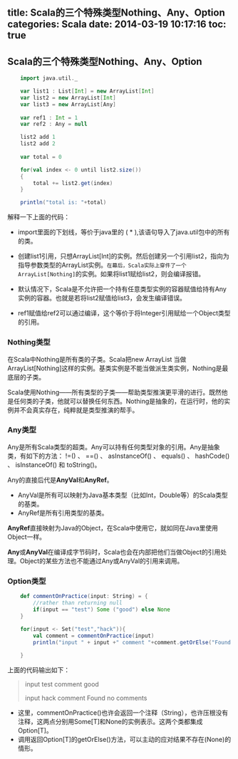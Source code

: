 title: Scala的三个特殊类型Nothing、Any、Option
categories: Scala
date: 2014-03-19 10:17:16
toc: true
---
## Scala的三个特殊类型Nothing、Any、Option
```scala
	import java.util._

	var list1 : List[Int] = new ArrayList[Int]
	var list2 = new ArrayList[Int]
	var list3 = new ArrayList[Any]	
	
	var ref1 : Int = 1
	var ref2 : Any = null

	list2 add 1
	list2 add 2
	
	var total = 0

	for(val index <- 0 until list2.size())
	{
		total += list2.get(index)
	}

	println("total is: "+total)
```
<!-- more -->
解释一下上面的代码：

* import里面的下划线，等价于java里的 ( * ),该语句导入了java.util包中的所有的类。

* 创建list1引用，只想ArrayList[Int]的实例。然后创建另一个引用list2，指向为指导参数类型的ArrayList实例。``在幕后，Scala实际上穿件了一个ArrayList[Nothing]``的实例。如果将list1赋给list2，则会编译报错。
* 默认情况下，Scala是不允许把一个持有任意类型实例的容器赋值给持有Any实例的容器。也就是若将list2赋值给list3，会发生编译错误。
* ref1赋值给ref2可以通过编译，这个等价于将Integer引用赋给一个Object类型的引用。



### Nothing类型
在Scala中Nothing是所有类的子类。Scala把new ArrayList 当做ArrayList[Nothing]这样的实例。基类实例是不能当做派生类实例，Nothing是最底层的子类。

Scala使用Nothing——所有类型的子类——帮助类型推演更平滑的进行。既然他是任何类的子类，他就可以替换任何东西。Nothing是抽象的，在运行时，他的实例并不会真实存在，纯粹就是类型推演的帮手。

### Any类型
Any是所有Scala类型的超类。Any可以持有任何类型对象的引用。Any是抽象类，有如下的方法： !=() 、 ==() 、 asInstanceOf() 、 equals() 、 hashCode() 、 isInstanceOf() 和 toString()。

Any的直接后代是**AnyVal**和**AnyRef**。

* AnyVal是所有可以映射为Java基本类型（比如Int，Double等）的Scala类型的基类。
* AnyRef是所有引用类型的基类。

**AnyRef**直接映射为Java的Object，在Scala中使用它，就如同在Java里使用Object一样。

**Any**或**AnyVal**在编译成字节码时，Scala也会在内部把他们当做Object的引用处理。Object的某些方法也不能通过Any或AnyVal的引用来调用。

### Option类型
```scala
	def commentOnPractice(input: String) = {
		//rather than returning null
		if(input == "test") Some ("good") else None
	}
	
	for(input <- Set("test","hack")){
		val comment = commentOnPractice(input)
		println("input " + input +" comment "+comment.getOrElse("Found no comments"))

	}
```
上面的代码输出如下：
>input test comment good
>
>input hack comment Found no comments

* 这里，commentOnPractice()也许会返回一个注释（String），也许压根没有注释，这两点分别用Some[T]和None的实例表示。这两个类都集成Option[T]。
* 调用返回Option[T]的getOrElse()方法，可以主动的应对结果不存在(None)的情形。


